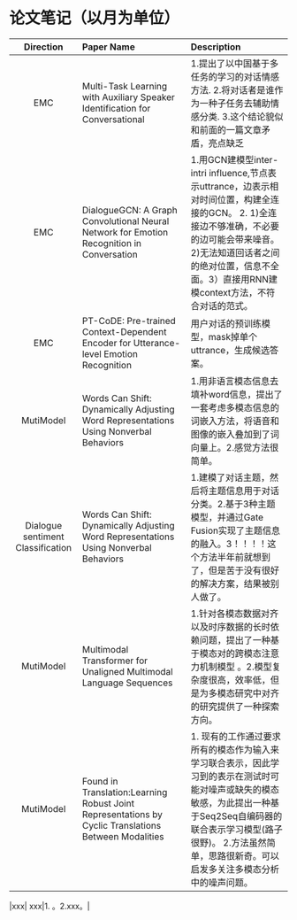 # 论文笔记（以月为单位）

| Direction | Paper Name | Description |
| :----:| :---- | :---- |
|EMC |  Multi-Task Learning with Auxiliary Speaker Identification for Conversational |  1.提出了以中国基于多任务的学习的对话情感方法. 2.将对话者是谁作为一种子任务去辅助情感分类. 3.这个结论貌似和前面的一篇文章矛盾，亮点缺乏|
|EMC| DialogueGCN: A Graph Convolutional Neural Network for Emotion Recognition in Conversation|1.用GCN建模型inter-intri influence,节点表示uttrance，边表示相对时间位置，构建全连接的GCN。 2. 1)全连接边不够准确，不必要的边可能会带来噪音。2)无法知道回话者之间的绝对位置，信息不全面。3）直接用RNN建模context方法，不符合对话的范式。
|EMC| PT-CoDE: Pre-trained Context-Dependent Encoder for Utterance-level Emotion Recognition|用户对话的预训练模型，mask掉单个uttrance，生成候选答案。|
|MutiModel| Words Can Shift: Dynamically Adjusting Word Representations Using Nonverbal Behaviors|1.用非语言模态信息去填补word信息，提出了一套考虑多模态信息的词嵌入方法，将语音和图像的嵌入叠加到了词向量上。2.感觉方法很简单。|
|Dialogue sentiment Classification| Words Can Shift: Dynamically Adjusting Word Representations Using Nonverbal Behaviors|1.建模了对话主题，然后将主题信息用于对话分类。2.基于3种主题模型，并通过Gate Fusion实现了主题信息的融入。3！！！！这个方法半年前就想到了，但是苦于没有很好的解决方案，结果被别人做了。|
|MutiModel| Multimodal Transformer for Unaligned Multimodal Language Sequences|1.针对各模态数据对齐以及时序数据的长时依赖问题，提出了一种基于模态对的跨模态注意力机制模型 。2.模型复杂度很高，效率低，但是为多模态研究中对齐的研究提供了一种探索方向。|
|MutiModel| Found in Translation:Learning Robust Joint Representations by Cyclic Translations Between Modalities|1. 现有的工作通过要求所有的模态作为输入来学习联合表示，因此学习到的表示在测试时可能对噪声或缺失的模态敏感，为此提出一种基于Seq2Seq自编码器的联合表示学习模型(路子很野)。 2.方法虽然简单，思路很新奇。可以启发多关注多模态分析中的噪声问题。|


|xxx| xxx|1. 。2.xxx。|
